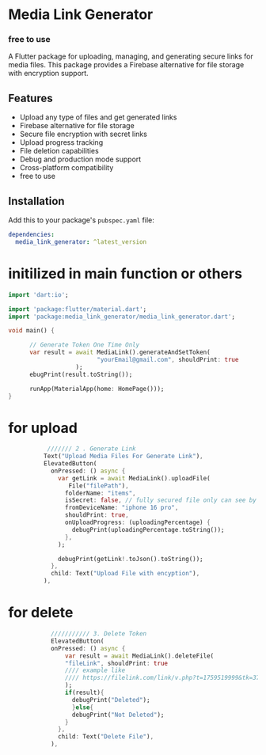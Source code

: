# Media Link Generator
### free to use 

A Flutter package for uploading, managing, and generating secure links for media files. This package provides a Firebase alternative for file storage with encryption support.

## Features

- Upload any type of files and get generated links
- Firebase alternative for file storage
- Secure file encryption with secret links
- Upload progress tracking
- File deletion capabilities
- Debug and production mode support
- Cross-platform compatibility
- free to use
## Installation

Add this to your package's `pubspec.yaml` file:

```yaml
dependencies:
  media_link_generator: ^latest_version
```





# initilized in main function or others
```dart
import 'dart:io';

import 'package:flutter/material.dart';
import 'package:media_link_generator/media_link_generator.dart';

void main() {

      // Generate Token One Time Only
      var result = await MediaLink().generateAndSetToken(
                         "yourEmail@gmail.com", shouldPrint: true
                   );
      ebugPrint(result.toString());

      runApp(MaterialApp(home: HomePage()));
}
```

# for upload 
```dart
           /////// 2 . Generate Link
          Text("Upload Media Files For Generate Link"),
          ElevatedButton(
            onPressed: () async {
              var getLink = await MediaLink().uploadFile(
                 File("filePath"),
                folderName: "items",
                isSecret: false, // fully secured file only can see by generated link and file can not be opend without this generate link
                fromDeviceName: "iphone 16 pro",
                shouldPrint: true,
                onUploadProgress: (uploadingPercentage) {
                  debugPrint(uploadingPercentage.toString());
                },
              );

              debugPrint(getLink!.toJson().toString());
            },
            child: Text("Upload File with encyption"),
          ),

```


# for delete 
```dart
            /////////// 3. Delete Token 
            ElevatedButton(
            onPressed: () async {
                var result = await MediaLink().deleteFile(
                "fileLink", shouldPrint: true
                //// example like 
                //// https://filelink.com/link/v.php?t=1759519999&tk=37160f2e00721d906831565829ae1de7
                );
                if(result){
                  debugPrint("Deleted");
                  }else{
                  debugPrint("Not Deleted");
                }
              },
              child: Text("Delete File"),
            ),
```


